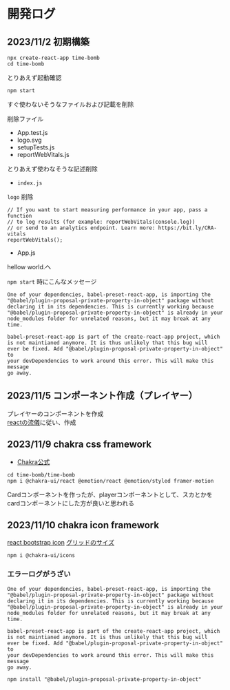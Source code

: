 # 開発ログ

## 2023/11/2 初期構築

```
npx create-react-app time-bomb
cd time-bomb
```

とりあえず起動確認

```
npm start
```

すぐ使わないそうなファイルおよび記載を削除

削除ファイル

* App.test.js
* logo.svg
* setupTests.js
* reportWebVitals.js

とりあえず使わなそうな記述削除

* `index.js`

`logo` 削除

```
// If you want to start measuring performance in your app, pass a function
// to log results (for example: reportWebVitals(console.log))
// or send to an analytics endpoint. Learn more: https://bit.ly/CRA-vitals
reportWebVitals();
```

* App.js

hellow world.へ

`npm start` 時にこんなメッセージ

```
One of your dependencies, babel-preset-react-app, is importing the
"@babel/plugin-proposal-private-property-in-object" package without
declaring it in its dependencies. This is currently working because
"@babel/plugin-proposal-private-property-in-object" is already in your
node_modules folder for unrelated reasons, but it may break at any time.

babel-preset-react-app is part of the create-react-app project, which
is not maintianed anymore. It is thus unlikely that this bug will
ever be fixed. Add "@babel/plugin-proposal-private-property-in-object" to
your devDependencies to work around this error. This will make this message
go away.
```

## 2023/11/5 コンポーネント作成（プレイヤー）

プレイヤーのコンポーネントを作成  
[reactの流儀](https://ja.react.dev/learn/thinking-in-react)に従い、作成


## 2023/11/9 chakra css framework

* [Chakra公式](https://chakra-ui.com/)

```
cd time-bomb/time-bomb
npm i @chakra-ui/react @emotion/react @emotion/styled framer-motion
```

Cardコンポーネントを作ったが、playerコンポーネントとして、スカとかをcardコンポーネントにした方が良いと思われる


## 2023/11/10 chakra icon framework

[react bootstrap icon](https://react-icons.github.io/react-icons/icons?name=bs)
[グリッドのサイズ](https://getbootstrap.jp/docs/5.3/layout/grid/)

```
npm i @chakra-ui/icons
```

### エラーログがうざい

```
One of your dependencies, babel-preset-react-app, is importing the
"@babel/plugin-proposal-private-property-in-object" package without
declaring it in its dependencies. This is currently working because
"@babel/plugin-proposal-private-property-in-object" is already in your
node_modules folder for unrelated reasons, but it may break at any time.

babel-preset-react-app is part of the create-react-app project, which
is not maintianed anymore. It is thus unlikely that this bug will
ever be fixed. Add "@babel/plugin-proposal-private-property-in-object" to
your devDependencies to work around this error. This will make this message
go away.
```

```
npm install "@babel/plugin-proposal-private-property-in-object"
```





